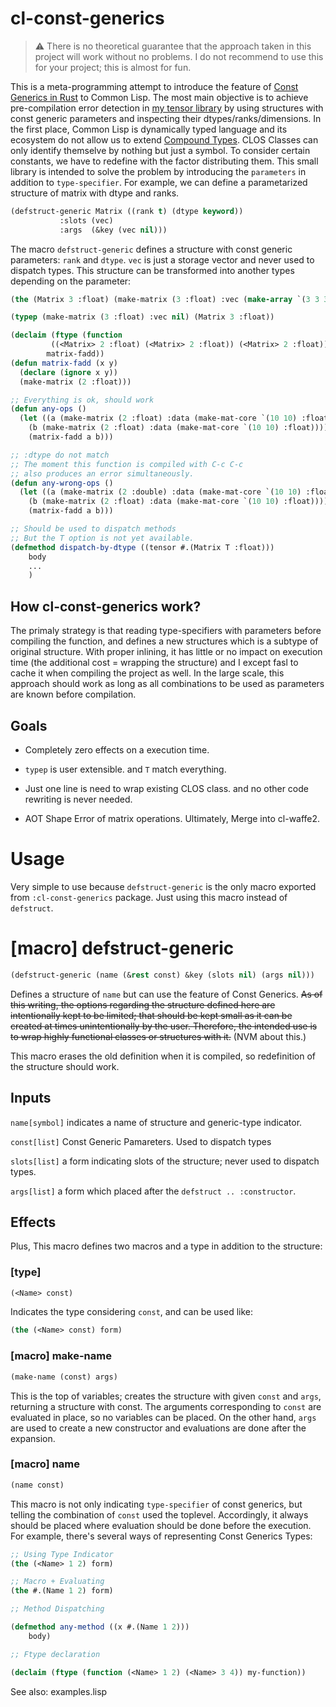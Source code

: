 
# cl-const-generics

> ⚠️ There is no theoretical guarantee that the approach taken in this project will work without no problems. I do not recommend to use this for your project; this is almost for fun.

This is a meta-programming attempt to introduce the feature of [Const Generics in Rust](https://practice.rs/generics-traits/const-generics.html) to Common Lisp. The most main objective is to achieve pre-compilation error detection in [my tensor library](https://github.com/hikettei/cl-waffe2) by using structures with const generic parameters and inspecting their dtypes/ranks/dimensions. In the first place, Common Lisp is dynamically typed language and its ecosystem do not allow us to extend [Compound Types](http://clhs.lisp.se/Body/01_ddfa.htm). CLOS Classes can only identify themselve by nothing but just a symbol. To consider certain constants, we have to redefine with the factor distributing them. This small library is intended to solve the problem by introducing the `parameters` in addition to `type-specifier`. For example, we can define a parametarized structure of matrix with dtype and ranks.

```lisp
(defstruct-generic Matrix ((rank t) (dtype keyword))
		   :slots (vec)
		   :args  (&key (vec nil)))
```

The macro `defstruct-generic` defines a structure with const generic parameters: `rank` and `dtype`. `vec` is just a storage vector and never used to dispatch types. This structure can be transformed into another types depending on the parameter:

```lisp
(the (Matrix 3 :float) (make-matrix (3 :float) :vec (make-array `(3 3 3))))

(typep (make-matrix (3 :float) :vec nil) (Matrix 3 :float))

(declaim (ftype (function
		 ((<Matrix> 2 :float) (<Matrix> 2 :float)) (<Matrix> 2 :float))
		matrix-fadd))
(defun matrix-fadd (x y)
  (declare (ignore x y))
  (make-matrix (2 :float)))

;; Everything is ok, should work
(defun any-ops ()
  (let ((a (make-matrix (2 :float) :data (make-mat-core `(10 10) :float)))
	(b (make-matrix (2 :float) :data (make-mat-core `(10 10) :float))))
    (matrix-fadd a b)))

;; :dtype do not match
;; The moment this function is compiled with C-c C-c
;; also produces an error simultaneously.
(defun any-wrong-ops ()
  (let ((a (make-matrix (2 :double) :data (make-mat-core `(10 10) :float)))
	(b (make-matrix (2 :float) :data (make-mat-core `(10 10) :float))))
    (matrix-fadd a b)))

;; Should be used to dispatch methods
;; But the T option is not yet available.
(defmethod dispatch-by-dtype ((tensor #.(Matrix T :float)))
    body
    ...
    )
```

## How cl-const-generics work?

The primaly strategy is that reading type-specifiers with parameters before compiling the function, and defines a new structures which is a subtype of original structure. With proper inlining, it has little or no impact on execution time (the additional cost = wrapping the structure) and I except fasl to cache it when compiling the project as well. In the large scale, this approach should work as long as all combinations to be used as parameters are known before compilation.

## Goals

- Completely zero effects on a execution time.

- `typep` is user extensible. and `T` match everything.

- Just one line is need to wrap existing CLOS class. and no other code rewriting is never needed.

- AOT Shape Error of matrix operations. Ultimately, Merge into cl-waffe2.

# Usage

Very simple to use because `defstruct-generic` is the only macro exported from `:cl-const-generics` package. Just using this macro instead of `defstruct`.

# [macro] defstruct-generic

```lisp
(defstruct-generic (name (&rest const) &key (slots nil) (args nil)))
```

Defines a structure of `name` but can use the feature of Const Generics. ~~As of this writing, the options regarding the structure defined here are intentionally kept to be limited; that should be kept small as it can be created at times unintentionally by the user. Therefore, the intended use is to wrap highly functional classes or structures with it.~~ (NVM about this.)

This macro erases the old definition when it is compiled, so redefinition of the structure should work.

## Inputs

`name[symbol]` indicates a name of structure and generic-type indicator.

`const[list]` Const Generic Pamareters. Used to dispatch types

`slots[list]` a form indicating slots of the structure; never used to dispatch types.

`args[list]`  a form which placed after the `defstruct .. :constructor`.

## Effects

Plus, This macro defines two macros and a type in addition to the structure:

### [type] <name>

```lisp
(<Name> const)
```

Indicates the type considering `const`, and can be used like:

```lisp
(the (<Name> const) form)
```

### [macro] make-name

```lisp
(make-name (const) args)
```

This is the top of variables; creates the structure with given `const` and `args`, returning a structure with const. The arguments corresponding to `const` are evaluated in place, so no variables can be placed. On the other hand, `args` are used to create a new constructor and evaluations are done after the expansion.

### [macro] name

```lisp
(name const)
```

This macro is not only indicating `type-specifier` of const generics, but telling the combination of `const` used the toplevel. Accordingly, it always should be placed where evaluation should be done before the execution. For example, there's several ways of representing Const Generics Types:

```lisp
;; Using Type Indicator
(the (<Name> 1 2) form)

;; Macro + Evaluating
(the #.(Name 1 2) form)

;; Method Dispatching

(defmethod any-method ((x #.(Name 1 2)))
    body)

;; Ftype declaration

(declaim (ftype (function (<Name> 1 2) (<Name> 3 4)) my-function))
```

See also: examples.lisp

